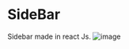 # SideBar
Sidebar made in react Js.
![image](https://github.com/amartya324/SideBar/assets/77157125/dd7427fc-558e-4f12-8286-abd05e302d4b)

